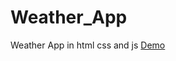 # Weather_App
Weather App in html css and js
<a href="https://temperaturedemo.netlify.app/">Demo</a>
